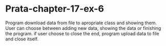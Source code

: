 # Prata-chapter-17-ex-6

Program download data from  file to apropriate class and showing them. User can choose between adding new data, 
showing the data or finishing the program. if user choose to close the end, program upload data to file and close itself.
